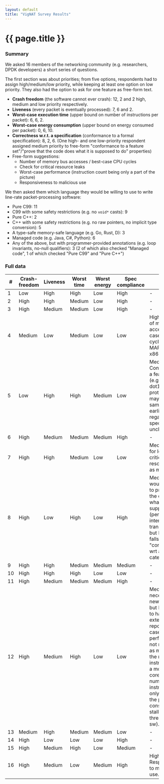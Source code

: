 ```yaml
---
layout: default
title: "VigNAT Survey Results"
---
```


# {{ page.title }}

### Summary

We asked 16 members of the networking community (e.g. researchers, DPDK developers) a short series of questions.

The first section was about priorities; from five options, respondents had to assign high/medium/low priority, while keeping at least one option on low priority. They also had the option to ask for one feature as free-form text. 
- **Crash freedom** (the software cannot ever crash): 12, 2 and 2 high, medium and low priority respectively.
- **Liveness** (every packet is eventually processed): 7, 6 and 2.
- **Worst-case execution time** (upper bound on number of instructions per packet): 6, 6, 2.
- **Worst-case energy consumption** (upper bound on energy consumed per packet): 0, 6, 10.
- **Correctness w.r.t. a specification** (conformance to a formal specification): 8, 2, 6. (One high- and one low-priority respondent assigned medium priority to free-form "conformance to a feature set"/"prove that the code does what it is supposed to do" properties)
- Free-form suggestions:
  - Number of memory bus accesses / best-case CPU cycles
  - Check for critical resource leaks
  - Worst-case performance (instruction count being only a part of the picture)
  - Responsiveness to malicious use

We then asked them which language they would be willing to use to write line-rate packet-processing software:
- Pure C99: 11
- C99 with some safety restrictions (e.g. no `void*` casts): 9
- Pure C++: 2
- C++ with some safety restrictions (e.g. no raw pointers, no implicit type conversion): 5
- A type-safe memory-safe language (e.g. Go, Rust, D): 3
- Managed code (e.g. Java, C#, Python): 6
- Any of the above, but with programmer-provided annotations (e.g. loop invariants, no-null qualifiers): 3 (2 of which also checked "Managed code", 1 of which checked "Pure C99" and "Pure C++")


### Full data

|  # | Crash-freedom | Liveness | Worst time | Worst energy | Spec compliance | Other | Pure C99 | Safe C99 | Pure C++ | Safe C++ | Type/Memory-safe | Managed | Any, annotated | 
|----|---------------|----------|------------|--------------|-----------------|-------|----------|----------|----------|----------|------------------|---------|----------------|
|  1 | Low           | High     | High       | Low          | High            | -     |          |          |          |          |                  |         | x              |
|  2 | High          | High     | Medium     | Low          | High            | -     | x        |          |          |          | x                | x       |                |
|  3 | High          | Medium   | Medium     | Low          | High            | -     |          | x        |          |          | x                | x       |                |
|  4 | Medium        | Low      | Medium     | Low          | Low             | High: Number of memory bus access, best case of CPU cycles, see MARS for CPU x86 modeling | x        |          |          |           |                       |              |                       |
|  5 | Low           | High     | High       | Medium       | Low             | Medium: Conformance to a feature set (e.g. IEEE dot1.q 2011 protocols). This may be the same as your earlier question regarding your spec. It was unclear. | x        |          | x        | x        |                       |              |                       |
|  6 | High          | Medium   | Medium     | Medium       | High            | -     | x        | x        |          |          |                  |         |                |
|  7 | High          | High     | Medium     | Low          | Low             | Medium: Check for leaks of critical resources such as mbufs. | x        | x        |          |          |                       |              |                       |
|  8 | High          | Low      | High       | Low          | High            | Medium: It would be useful to prove that the code does what is supposed to do (performs the intended packet transformation), but I guess this falls in the "correctness wrt a spec" category. | x        | x        | x        | x        |                       |              |                       |
|  9 | High          | High     | Medium     | Medium       | Medium          | -     |          |          |          |          |                  | x       | x              |
| 10 | High          | High     | High       | Low          | Low             | -     | x        | x        |          |          |                  |         |                |
| 11 | High          | Medium   | Medium     | Medium       | High            | -     |          | x        |          |          | x                |         |                |
| 12 | High          | Medium   | High       | Low          | Low             | Medium: Not necessarily a new property, but I would like to have it extended to report on worst case performance, not necessarily as measured by the number of instructions. On a modern OOO core, the number of instructions is only a part of the picture considering stalls and other threads (hw or sw). | x         |          |          |          |                       | x            |                       |
| 13 | Medium        | High     | Medium     | Medium       | Low             | -     | x        | x        |          | x        |                  | x       |                |
| 14 | High          | Low      | Low        | Low          | High            | -     | x        |          | x        |          |                  | x       |                |
| 15 | High          | Medium   | High       | Low          | Medium          | -     |          | x        |          |          |                  |         |                |
| 16 | High          | Medium   | Low        | Medium       | High            | High: Responsiveness to malicious use. | x        | x        |          | x        |                       |              |                       |
